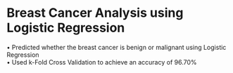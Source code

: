# Breast Cancer Analysis using Logistic Regression
• Predicted whether the breast cancer is benign or malignant using Logistic Regression <br/>
• Used k-Fold Cross Validation to achieve an accuracy of 96.70% <br/>

